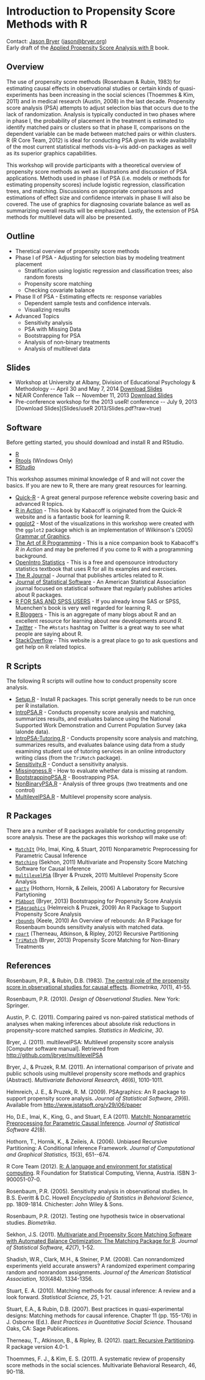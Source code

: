 # Introduction to Propensity Score Methods with R

Contact: [Jason Bryer](http://jason.bryer.org) ([jason@bryer.org](mailto:jason@bryer.org))  
Early draft of the [Applied Propensity Score Analysis with R](http://jason.bryer.org/psa) book.

## Overview

The use of propensity score methods (Rosenbaum & Rubin, 1983) for estimating causal effects in observational studies or certain kinds of quasi-experiments has been increasing in the social sciences (Thoemmes & Kim, 2011) and in medical research (Austin, 2008) in the last decade. Propensity score analysis (PSA) attempts to adjust selection bias that occurs due to the lack of randomization. Analysis is typically conducted in two phases where in phase I, the probability of placement in the treatment is estimated to identify matched pairs or clusters so that in phase II, comparisons on the dependent variable can be made between matched pairs or within clusters. R (R Core Team, 2012) is ideal for conducting PSA given its wide availability of the most current statistical methods vis-à-vis add-on packages as well as its superior graphics capabilities.

This workshop will provide participants with a theoretical overview of propensity score methods as well as illustrations and discussion of PSA applications. Methods used in phase I of PSA (i.e. models or methods for estimating propensity scores) include logistic regression, classification trees, and matching. Discussions on appropriate comparisons and estimations of effect size and confidence intervals in phase II will also be covered. The use of graphics for diagnosing covariate balance as well as summarizing overall results will be emphasized. Lastly, the extension of PSA methods for multilevel data will also be presented.


## Outline

* Theretical overview of propensity score methods
* Phase I of PSA - Adjusting for selection bias by modeling treatment placement
	* Stratification using logistic regression and classification trees; also random forests
	* Propensity score matching
	* Checking covariate balance
* Phase II of PSA - Estimating effects re: response variables
	* Dependent sample tests and confidence intervals. 
	* Visualizing results
* Advanced Topics
	* Sensitivity analysis
	* PSA with Missing Data
	* Bootstrapping for PSA
	* Analysis of non-binary treatments
	* Analysis of multilevel data

## Slides

* Workshop at University at Albany, Division of Educational Psychology & Methodology -- April 30 and May 7, 2014 [Download Slides](Slides/UAlbany2014/Slides.pdf?raw=true)  
* NEAIR Conference Talk -- November 11, 2013 [Download Slides](Slides/NEAIR2013Slides/Slides.pdf?raw=true)
* Pre-conference workshop for the 2013 useR! conference -- July 9, 2013 [Download Slides](Slides/useR 2013/Slides.pdf?raw=true)  

## Software

Before getting started, you should download and install R and RStudio.

* [R](http://cran.r-project.org)
* [Rtools](http://cran.r-project.org/bin/windows/Rtools/) (Windows Only)
* [RStudio](http://www.rstudio.com/ide/download/desktop)

This workshop assumes minimal knowledge of R and will not cover the basics. If you are new to R, there are many great resources for learning.

* [Quick-R](http://statmethods.net/) - A great general purpose reference website covering basic and advanced R topics.
* [R in Action](http://www.manning.com/kabacoff/) - This book by Kabacoff is originated from the Quick-R website and is a fantastic book for learning R.
* [ggplot2](http://ggplot2.org/) - Most of the visualizations in this workshop were created with the `ggplot2` package which is an implementation of Wilkinson's (2005) [Grammar of Graphics](http://www.amazon.com/Grammar-Graphics-Statistics-Computing/dp/0387245448).
* [The Art of R Programming](http://www.amazon.com/The-Art-Programming-Statistical-Software/dp/1593273843/ref=sr_1_6?ie=UTF8&qid=1398807573&sr=8-6&keywords=r) - This is a nice companion book to Kabacoff's *R in Action* and may be preferred if you come to R with a programming background.
* [OpenIntro Statistics](http://www.openintro.org/stat/) - This is a free and opensource introductory statistics textbook that uses R for all its examples and exercises.
* [The R Journal](http://journal.r-project.org/) - Journal that publishes articles related to R.
* [Journal of Statistical Software](http://www.jstatsoft.org/) - An American Statistical Association journal focused on statistical software that regularly publishes articles about R packages.
* [R FOR SAS AND SPSS USERS](https://science.nature.nps.gov/im/datamgmt/statistics/R/documents/R_for_SAS_SPSS_users.pdf) - If you already know SAS or SPSS, Muenchen's book is very well regarded for learning R.
* [R Bloggers](http://www.r-bloggers.com/) - This is an aggregate of many blogs about R and an excellent resource for learning about new developments around R.
* [Twitter](https://twitter.com/hashtag/rstats) - The `#Rstats` hashtag on Twitter is a great way to see what people are saying about R.
* [StackOverflow](http://stackoverflow.com/tags/R) - This website is a great place to go to ask questions and get help on R related topics.

## R Scripts

The following R scripts will outline how to conduct propensity score analysis.

* [Setup.R](R-Scripts/Setup.R) - Install R packages. This script generally needs to be run once per R installation.
* [IntroPSA.R](R-Scripts/IntroPSA.R) - Conducts propensity score analysis and matching, summarizes results, and evaluates balance using the National Supported Work Demonstration and Current Population Survey (aka lalonde data).
* [IntroPSA-Tutoring.R](R-Scripts/IntroPSA.R) - Conducts propensity score analysis and matching, summarizes results, and evaluates balance using data from a study examining student use of tutoring services in an online introductory writing class (from the `TriMatch` package).
* [Sensitivity.R](R-Scripts/Sensitivity.R) - Conduct a sensitivity analysis.
* [Missingness.R](R-Scripts/Missingness.R) - How to evaluate whether data is missing at random.
* [BootstrappingPSA.R](R-Scripts/BootstrappingPSA.R) - Boostrapping PSA.
* [NonBinaryPSA.R](R-Scripts/NonBinaryPSA.R) - Analysis of three groups (two treatments and one control)
* [MultilevelPSA.R](R-Scripts/MultilevelPSA.R) - Multilevel propensity score analysis.

## R Packages

There are a number of R packages available for conducting propensity score analysis. These are the packages this workshop will make use of:

* [`MatchIt`](http://gking.harvard.edu/gking/matchit) (Ho, Imai, King, & Stuart, 2011) Nonparametric Preprocessing for Parametric Causal Inference
* [`Matching`](http://sekhon.berkeley.edu/matching/) (Sekhon, 2011) Multivariate and Propensity Score Matching Software for Causal Inference
* [`multilevelPSA`](http://jason.bryer.org/multilevelPSA) (Bryer & Pruzek, 2011) Multilevel Propensity Score Analysis
* [`party`](http://cran.r-project.org/web/packages/party/index.html) (Hothorn, Hornik, & Zeileis, 2006) A Laboratory for Recursive Partytioning
* [`PSAboot`](http://jason.bryer.org/PSAboot) (Bryer, 2013) Bootstrapping for Propensity Score Analysis
* [`PSAgraphics`](http://www.jstatsoft.org/v29/i06/paper) (Helmreich & Pruzek, 2009) An R Package to Support Propensity Score Analysis
* [`rbounds`](http://www.personal.psu.edu/ljk20/rbounds%20vignette.pdf) (Keele, 2010) An Overview of rebounds: An R Package for Rosenbaum bounds sensitivity analysis with matched data.
* [`rpart`](http://cran.r-project.org/web/packages/rpart/index.html) (Therneau, Atkinson, & Ripley, 2012) Recursive Partitioning
* [`TriMatch`](http://jason.bryer.org/TriMatch) (Bryer, 2013) Propensity Score Matching for Non-Binary Treatments

## References

Rosenbaum, P.R., & Rubin, D.B. (1983). [The central role of the propensity score in observational studies for causal effects](http://faculty.smu.edu/Millimet/classes/eco7377/papers/rosenbaum%20rubin%2083a.pdf). *Biometrika, 70*(1), 41-55.

Rosenbaum, P.R. (2010). *Design of Observational Studies*. New York: Springer.

Austin, P. C. (2011). Comparing paired vs non-paired statistical methods of analyses when making inferences about absolute risk reductions in propensity-score matched samples. *Statistics in Medicine, 30*.

Bryer, J. (2011). multilevelPSA: Multilevel propensity score analysis [Computer software manual]. Retrieved from http://github.com/jbryer/multilevelPSA 

Bryer, J., & Pruzek, R.M. (2011). An international comparison of private and public schools using multilevel propensity score methods and graphics (Abstract). *Multivariate Behavioral Research, 46*(6), 1010-1011.

Helmreich, J. E., & Pruzek, R. M. (2009). PSAgraphics: An R package to support propensity score analysis. *Journal of Statistical Software, 29*(6). Available from http://www.jstatsoft.org/v29/i06/paper

Ho, D.E., Imai, K., King, G., and Stuart, E.A (2011). [MatchIt: Nonparametric Preprocessing for Parametric Causal Inference](http://www.jstatsoft.org/v42/i08/). *Journal of Statistical Software 42*(8).

Hothorn, T., Hornik, K., & Zeileis, A. (2006). Unbiased Recursive Partitioning: A Conditional Inference Framework. *Journal of Computational and Graphical Statistics, 15*(3), 651--674.

R Core Team (2012). [R: A language and environment for statistical computing](http://www.R-project.org/). R Foundation for Statistical Computing, Vienna, Austria. ISBN 3-900051-07-0.

Rosenbaum, P.R. (2005). Sensitivity analysis in observational studies. In B.S. Everitt & D.C. Howell *Encyclopedia of Statistics in Behavioral Science*, pp. 1809-1814. Chichester: John Wiley & Sons.

Rosenbaum, P.R. (2012). Testing one hypothesis twice in observational studies. *Biometrika*.

Sekhon, J.S. (2011). [Multivariate and Propensity Score Matching Software with Automated Balance Optimization: The Matching Package for R](http://www.jstatsoft.org/v42/i07/). *Journal of Statistical Software, 42*(7), 1-52.
  
Shadish, W.R., Clark, M.H., & Steiner, P.M. (2008). Can nonrandomized experiments yield accurate answers? A randomized experiment comparing random and nonrandom assignments. *Journal of the American Statistical Association, 103*(484). 1334-1356.

Stuart, E. A. (2010). Matching methods for causal inference: A review and a look forward. *Statistical Science, 25*, 1-21.

Stuart, E.A., & Rubin, D.B. (2007). Best practices in quasi-experimental designs: Matching methods for causal inference. Chapter 11 (pp. 155-176) in J. Osborne (Ed.). *Best Practices in Quantitative Social Science*. Thousand Oaks, CA: Sage Publications.

Therneau, T., Atkinson, B., & Ripley, B. (2012). [rpart: Recursive Partitioning](http://CRAN.R-project.org/package=rpart). R package version 4.0-1. 
  
Thoemmes, F. J., & Kim, E. S. (2011). A systematic review of propensity score methods in the social sciences. Multivariate Behavioral Research, 46, 90-118.



